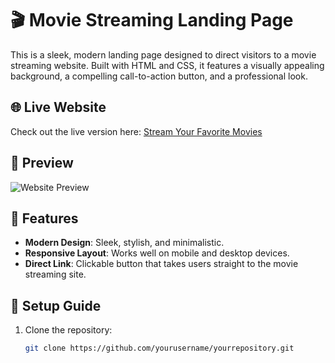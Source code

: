 # 🎬 Movie Streaming Landing Page

This is a sleek, modern landing page designed to direct visitors to a movie streaming website. Built with HTML and CSS, it features a visually appealing background, a compelling call-to-action button, and a professional look.

## 🌐 Live Website
Check out the live version here: [Stream Your Favorite Movies](https://yourusername.github.io/)

## 📸 Preview
![Website Preview](https://yourimageurl.com/preview.jpg)

## 📜 Features
- **Modern Design**: Sleek, stylish, and minimalistic.
- **Responsive Layout**: Works well on mobile and desktop devices.
- **Direct Link**: Clickable button that takes users straight to the movie streaming site.

## 🔧 Setup Guide
1. Clone the repository:
   ```bash
   git clone https://github.com/yourusername/yourrepository.git
